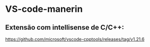 # VS-code-manerin
## Extensão com intellisense de C/C++:
https://github.com/microsoft/vscode-cpptools/releases/tag/v1.21.6


